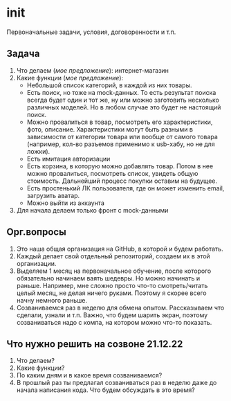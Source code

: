 # init

Первоначальные задачи, условия, договоренности и т.п.

## Задача

1. Что делаем (*мое предложение*): интернет-магазин
1. Какие функции (*мое предложение*):
   - Небольшой список категорий, в каждой из них товары.
   - Есть поиск, но тоже на mock-данных. То есть результат поиска всегда будет один и тот же, ну или можно заготовить несколько различных моделей. Но в любом случае это будет не настоящий поиск.
   - Можно провалиться в товар, посмотреть его характеристики, фото, описание.
     Характеристики могут быть разными в зависимости от категории товара или вообще от самого товара (например, кол-во разъемов применимо к usb-хабу, но не для ложки).
   - Есть имитация авторизации
   - Есть корзина, в которую можно добавлять товар. Потом в нее можно провалиться, посмотреть список, увидеть общую стоимость.
     Дальнейший процесс покупки оставим на будущее.
   - Есть простенький ЛК пользователя, где он может изменить email, загрузить аватар.
   - Можно выйти из аккаунта
1. Для начала делаем только фронт с mock-данными

## Орг.вопросы

1. Это наша общая организация на GitHub, в которой и будем работать.
1. Каждый делает свой отдельный репозиторий, создаем их в этой организации.
1. Выделяем 1 месяц на первоначальное обучение, после которого обязательно начинаем ваять шедевры.
   Но можно начинать и раньше. Например, мне сложно просто что-то смотреть/читать целый месяц, не делая ничего руками. Поэтому я скорее всего начну немного раньше.
1. Созваниваемся раз в неделю для обмена опытом. Рассказываем что сделали, узнали и т.п.
   Важно, что будем шарить экран, поэтому созваниваться надо с компа, на котором можно что-то показать.

## Что нужно решить на созвоне 21.12.22

1. Что делаем?
1. Какие функции?
1. По каким дням и в какое время созваниваемся?
1. В прошлый раз ты предлагал созваниваться раз в неделю даже до начала написания кода. Что будем обсуждать в это время?
